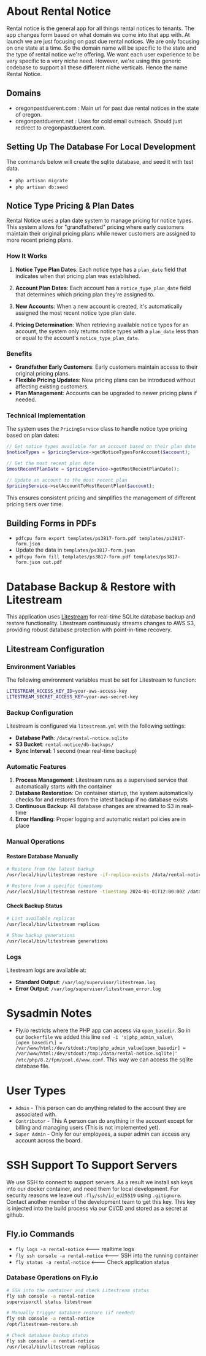 # About Rental Notice

Rental notice is the general app for all things rental notices to tenants. The app changes form based on what domain we come into that app with. At launch we are just focusing on past due rental notices. We are only focusing on one state at a time. So the domain name will be specific to the state and the type of rental notice we're offering. We want each user experience to be very specific to a very niche need. However, we're using this generic codebase to support all these different niche verticals. Hence the name Rental Notice.

## Domains

-   oregonpastduerent.com : Main url for past due rental notices in the state of oregon.
-   oregonpastduerent.net : Uses for cold email outreach. Should just redirect to oregonpastduerent.com.

## Setting Up The Database For Local Development

The commands below will create the sqlite database, and seed it with test data.

-   `php artisan migrate`
-   `php artisan db:seed`

## Notice Type Pricing & Plan Dates

Rental Notice uses a plan date system to manage pricing for notice types. This system allows for "grandfathered" pricing where early customers maintain their original pricing plans while newer customers are assigned to more recent pricing plans.

### How It Works

1. **Notice Type Plan Dates**: Each notice type has a `plan_date` field that indicates when that pricing plan was established.

2. **Account Plan Dates**: Each account has a `notice_type_plan_date` field that determines which pricing plan they're assigned to.

3. **New Accounts**: When a new account is created, it's automatically assigned the most recent notice type plan date.

4. **Pricing Determination**: When retrieving available notice types for an account, the system only returns notice types with a `plan_date` less than or equal to the account's `notice_type_plan_date`.

### Benefits

-   **Grandfather Early Customers**: Early customers maintain access to their original pricing plans.
-   **Flexible Pricing Updates**: New pricing plans can be introduced without affecting existing customers.
-   **Plan Management**: Accounts can be upgraded to newer pricing plans if needed.

### Technical Implementation

The system uses the `PricingService` class to handle notice type pricing based on plan dates:

```php
// Get notice types available for an account based on their plan date
$noticeTypes = $pricingService->getNoticeTypesForAccount($account);

// Get the most recent plan date
$mostRecentPlanDate = $pricingService->getMostRecentPlanDate();

// Update an account to the most recent plan
$pricingService->setAccountToMostRecentPlan($account);
```

This ensures consistent pricing and simplifies the management of different pricing tiers over time.

## Building Forms in PDFs

-   `pdfcpu form export templates/ps3817-form.pdf templates/ps3817-form.json`
-   Update the data in `templates/ps3817-form.json`
-   `pdfcpu form fill templates/ps3817-form.pdf templates/ps3817-form.json out.pdf`

# Database Backup & Restore with Litestream

This application uses [Litestream](https://litestream.io/) for real-time SQLite database backup and restore functionality. Litestream continuously streams changes to AWS S3, providing robust database protection with point-in-time recovery.

## Litestream Configuration

### Environment Variables

The following environment variables must be set for Litestream to function:

```bash
LITESTREAM_ACCESS_KEY_ID=your-aws-access-key
LITESTREAM_SECRET_ACCESS_KEY=your-aws-secret-key
```

### Backup Configuration

Litestream is configured via `litestream.yml` with the following settings:

-   **Database Path**: `/data/rental-notice.sqlite`
-   **S3 Bucket**: `rental-notice/db-backups/`
-   **Sync Interval**: 1 second (near real-time backup)

### Automatic Features

1. **Process Management**: Litestream runs as a supervised service that automatically starts with the container
2. **Database Restoration**: On container startup, the system automatically checks for and restores from the latest backup if no database exists
3. **Continuous Backup**: All database changes are streamed to S3 in real-time
4. **Error Handling**: Proper logging and automatic restart policies are in place

### Manual Operations

#### Restore Database Manually

```bash
# Restore from the latest backup
/usr/local/bin/litestream restore -if-replica-exists /data/rental-notice.sqlite

# Restore from a specific timestamp
/usr/local/bin/litestream restore -timestamp 2024-01-01T12:00:00Z /data/rental-notice.sqlite
```

#### Check Backup Status

```bash
# List available replicas
/usr/local/bin/litestream replicas

# Show backup generations
/usr/local/bin/litestream generations
```

### Logs

Litestream logs are available at:

-   **Standard Output**: `/var/log/supervisor/litestream.log`
-   **Error Output**: `/var/log/supervisor/litestream_error.log`

# Sysadmin Notes

-   Fly.io restricts where the PHP app can access via `open_basedir`. So in our `Dockerfile` we added this line `sed -i 's|php_admin_value\[open_basedir\] = /var/www/html:/dev/stdout:/tmp|php_admin_value[open_basedir] = /var/www/html:/dev/stdout:/tmp:/data/rental-notice.sqlite|' /etc/php/8.2/fpm/pool.d/www.conf`. This way we can access the sqlite database file.

# User Types

-   `Admin` - This person can do anything related to the account they are associated with.
-   `Contributor` - This A person can do anything in the account except for billing and managing users (This is not implemented yet).
-   `Super Admin` - Only for our employees, a super admin can access any account across the board.

# SSH Support To Support Servers

We use SSH to connect to support servers. As a result we install ssh keys into our docker container, and need them for local development. For security reasons we leave out `.fly/ssh/id_ed25519` using `.gitignore`. Contact another member of the development team to get this key. This key is injected into the build process via our Ci/CD and stored as a secret at github.

## Fly.io Commands

-   `fly logs -a rental-notice` <--- realtime logs
-   `fly ssh console -a rental-notice` <--- SSH into the running container
-   `fly status -a rental-notice` <--- Check application status

### Database Operations on Fly.io

```bash
# SSH into the container and check Litestream status
fly ssh console -a rental-notice
supervisorctl status litestream

# Manually trigger database restore (if needed)
fly ssh console -a rental-notice
/opt/litestream-restore.sh

# Check database backup status
fly ssh console -a rental-notice
/usr/local/bin/litestream replicas
```

